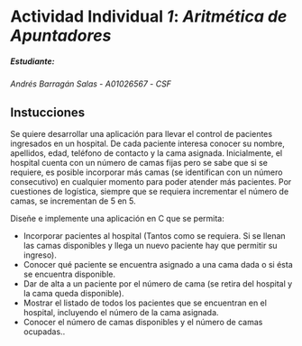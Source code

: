 # Actividad Individual *1*: *Aritmética de Apuntadores*  

##### Estudiante:  
*Andrés Barragán Salas* - *A01026567* - *CSF*  

## Instucciones
Se quiere desarrollar una aplicación para llevar el control de pacientes ingresados en un hospital. De cada paciente interesa conocer su nombre, apellidos, edad, teléfono de contacto y la cama asignada. Inicialmente, el hospital cuenta con un número de camas fijas pero se sabe que si se requiere, es posible incorporar más camas (se identifican con un número consecutivo) en cualquier momento para poder atender más pacientes. Por cuestiones de logística, siempre que se requiera incrementar el número de camas, se incrementan de 5 en 5.

Diseñe e implemente una aplicación en C que se permita:

* Incorporar pacientes al hospital (Tantos como se requiera. Si se llenan las camas disponibles y llega un nuevo paciente hay que permitir su ingreso).
* Conocer qué paciente se encuentra asignado a una cama dada o si ésta se encuentra disponible.
* Dar de alta a un paciente por el número de cama (se retira del hospital y la cama queda disponible).
* Mostrar el listado de todos los pacientes que se encuentran en el hospital, incluyendo el número de la cama asignada.
* Conocer el número de camas disponibles y el número de camas ocupadas..
